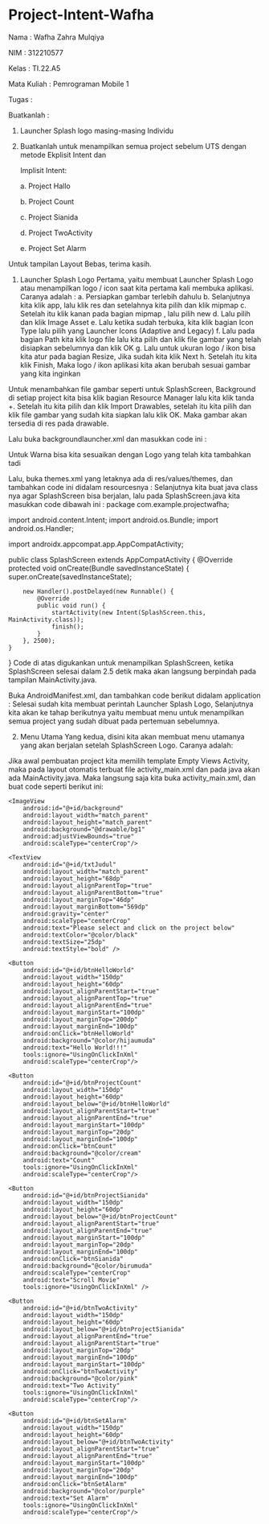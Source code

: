# Project-Intent-Wafha

Nama : Wafha Zahra Mulqiya

NIM : 312210577

Kelas : TI.22.A5

Mata Kuliah : Pemrograman Mobile 1

Tugas :

Buatkanlah :

1. Launcher Splash logo masing-masing Individu 

2. Buatkanlah untuk menampilkan semua project sebelum UTS dengan metode Ekplisit Intent dan

     Implisit Intent:

    a. Project Hallo

    b. Project Count

    c. Project Sianida

    d. Project TwoActivity

    e. Project Set Alarm

 Untuk tampilan Layout Bebas, terima kasih.
 
1. Launcher Splash Logo Pertama, yaitu membuat Launcher Splash Logo atau menampilkan logo / icon saat kita pertama kali membuka aplikasi. Caranya adalah :
 a. Persiapkan gambar terlebih dahulu
 b. Selanjutnya kita klik app, lalu klik res dan setelahnya kita pilih dan klik mipmap
 c. Setelah itu klik kanan pada bagian mipmap , lalu pilih new
 d. Lalu pilih dan klik Image Asset
 e. Lalu ketika sudah terbuka, kita klik bagian Icon Type lalu pilih yang Launcher Icons (Adaptive and Legacy)
 f. Lalu pada bagian Path kita klik logo file lalu kita pilih dan klik file gambar yang telah disiapkan sebelumnya dan klik OK
 g. Lalu untuk ukuran logo / ikon bisa kita atur pada bagian Resize, Jika sudah kita klik Next
 h. Setelah itu kita klik Finish, Maka logo / ikon aplikasi kita akan berubah sesuai gambar yang kita inginkan

Untuk menambahkan file gambar seperti untuk SplashScreen, Background di setiap project kita bisa klik bagian Resource Manager lalu kita klik tanda +. Setelah itu kita pilih dan klik Import Drawables, setelah itu kita pilih dan klik file gambar yang sudah kita siapkan lalu klik OK. Maka gambar akan tersedia di res pada drawable.

Lalu buka backgroundlauncher.xml dan masukkan code ini :
<?xml version="1.0" encoding="utf-8"?>
<layer-list xmlns:android="http://schemas.android.com/apk/res/android">
    <item android:drawable="@color/birumuda"/>
    <item>
        <bitmap
            android:src="@drawable/logo"
            android:gravity="center" />
    </item>
</layer-list>
Untuk Warna bisa kita sesuaikan dengan Logo yang telah kita tambahkan tadi

Lalu, buka themes.xml yang letaknya ada di res/values/themes, dan tambahkan code ini didalam resourcesnya :
<resources xmlns:tools="http://schemas.android.com/tools">
    <!-- Base application theme. -->
    <style name="SplashScreen" parent="Theme.MaterialComponents.DayNight.NoActionBar">
        <item name="android:windowBackground">@drawable/bg2</item>
        <item name="android:statusBarColor">?attr/colorOnPrimary</item>
    </style>
</resources>
Selanjutnya kita buat java class nya agar SplashScreen bisa berjalan, lalu pada SplashScreen.java kita masukkan code dibawah ini :
package com.example.projectwafha;

import android.content.Intent;
import android.os.Bundle;
import android.os.Handler;

import androidx.appcompat.app.AppCompatActivity;

public class SplashScreen extends AppCompatActivity {
    @Override
    protected void onCreate(Bundle savedInstanceState) {
        super.onCreate(savedInstanceState);

        new Handler().postDelayed(new Runnable() {
            @Override
            public void run() {
                startActivity(new Intent(SplashScreen.this, MainActivity.class));
                finish();
            }
        }, 2500);
    }
}
Code di atas digukankan untuk menampilkan SplashScreen, ketika SplashScreen selesai dalam 2.5 detik maka akan langsung berpindah pada tampilan MainActivity.java.

Buka AndroidManifest.xml, dan tambahkan code berikut didalam application :
<activity
            android:name=".SplashScreen"
            android:exported="true"
            android:theme="@style/SplashScreen">
            <intent-filter>
                <action android:name="android.intent.action.MAIN" />
                <category android:name="android.intent.category.LAUNCHER" />
            </intent-filter>
</activity>
Selesai sudah kita membuat perintah Launcher Splash Logo, Selanjutnya kita akan ke tahap berikutnya yaitu membuat menu untuk menampilkan semua project yang sudah dibuat pada pertemuan sebelumnya.

2. Menu Utama
Yang kedua, disini kita akan membuat menu utamanya yang akan berjalan setelah SplashScreen Logo. Caranya adalah:

Jika awal pembuatan project kita memilih template Empty Views Activity, maka pada layout otomatis terbuat file activity_main.xml dan pada java akan ada MainActivity.java. Maka langsung saja kita buka activity_main.xml, dan buat code seperti berikut ini:

<?xml version="1.0" encoding="utf-8"?>
<RelativeLayout xmlns:android="http://schemas.android.com/apk/res/android"
    xmlns:tools="http://schemas.android.com/tools"
    android:layout_width="match_parent"
    android:layout_height="match_parent"
    tools:context=".MainActivity">

    <ImageView
        android:id="@+id/background"
        android:layout_width="match_parent"
        android:layout_height="match_parent"
        android:background="@drawable/bg1"
        android:adjustViewBounds="true"
        android:scaleType="centerCrop"/>

    <TextView
        android:id="@+id/txtJudul"
        android:layout_width="match_parent"
        android:layout_height="68dp"
        android:layout_alignParentTop="true"
        android:layout_alignParentBottom="true"
        android:layout_marginTop="46dp"
        android:layout_marginBottom="569dp"
        android:gravity="center"
        android:scaleType="centerCrop"
        android:text="Please select and click on the project below"
        android:textColor="@color/black"
        android:textSize="25dp"
        android:textStyle="bold" />

    <Button
        android:id="@+id/btnHelloWorld"
        android:layout_width="150dp"
        android:layout_height="60dp"
        android:layout_alignParentStart="true"
        android:layout_alignParentTop="true"
        android:layout_alignParentEnd="true"
        android:layout_marginStart="100dp"
        android:layout_marginTop="200dp"
        android:layout_marginEnd="100dp"
        android:onClick="btnHelloWorld"
        android:background="@color/hijaumuda"
        android:text="Hello World!!!"
        tools:ignore="UsingOnClickInXml"
        android:scaleType="centerCrop"/>

    <Button
        android:id="@+id/btnProjectCount"
        android:layout_width="150dp"
        android:layout_height="60dp"
        android:layout_below="@+id/btnHelloWorld"
        android:layout_alignParentStart="true"
        android:layout_alignParentEnd="true"
        android:layout_marginStart="100dp"
        android:layout_marginTop="20dp"
        android:layout_marginEnd="100dp"
        android:onClick="btnCount"
        android:background="@color/cream"
        android:text="Count"
        tools:ignore="UsingOnClickInXml"
        android:scaleType="centerCrop"/>

    <Button
        android:id="@+id/btnProjectSianida"
        android:layout_width="150dp"
        android:layout_height="60dp"
        android:layout_below="@+id/btnProjectCount"
        android:layout_alignParentStart="true"
        android:layout_alignParentEnd="true"
        android:layout_marginStart="100dp"
        android:layout_marginTop="20dp"
        android:layout_marginEnd="100dp"
        android:onClick="btnSianida"
        android:background="@color/birumuda"
        android:scaleType="centerCrop"
        android:text="Scroll Movie"
        tools:ignore="UsingOnClickInXml" />

    <Button
        android:id="@+id/btnTwoActivity"
        android:layout_width="150dp"
        android:layout_height="60dp"
        android:layout_below="@+id/btnProjectSianida"
        android:layout_alignParentEnd="true"
        android:layout_alignParentStart="true"
        android:layout_marginTop="20dp"
        android:layout_marginEnd="100dp"
        android:layout_marginStart="100dp"
        android:onClick="btnTwoActivity"
        android:background="@color/pink"
        android:text="Two Activity"
        tools:ignore="UsingOnClickInXml"
        android:scaleType="centerCrop"/>

    <Button
        android:id="@+id/btnSetAlarm"
        android:layout_width="150dp"
        android:layout_height="60dp"
        android:layout_below="@+id/btnTwoActivity"
        android:layout_alignParentStart="true"
        android:layout_alignParentEnd="true"
        android:layout_marginStart="100dp"
        android:layout_marginTop="20dp"
        android:layout_marginEnd="100dp"
        android:onClick="btnSetAlarm"
        android:background="@color/purple"
        android:text="Set Alarm"
        tools:ignore="UsingOnClickInXml"
        android:scaleType="centerCrop"/>

</RelativeLayout>

